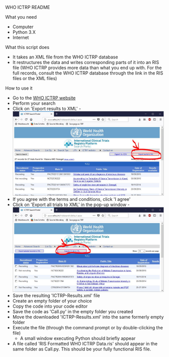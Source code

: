 

WHO ICTRP README

What you need

- Computer
- Python 3.X
- Internet

What this script does

- It takes an XML file from the WHO ICTRP database
- It restructures the data and writes corresponding parts of it into an RIS file (WHO ICTRP provides more data than what you end up with. For the full records, consult the WHO ICTRP database through the link in the RIS files or the XML files)

How to use it

- Go to the [WHO ICTRP website](http://apps.who.int/trialsearch/)
- Perform your search
- Click on &#39;Export results to XML&#39;
  -![alt text](https://raw.githubusercontent.com/Haay2/RIS_Exporter/Beta/For_Presentation/Export%20Field%20WHO%20website.JPG)
- If you agree with the terms and conditions, click &#39;I agree&#39;
- Click on &#39;Export all trials to XML&#39; in the pop-up window
  -![alt text](https://raw.githubusercontent.com/Haay2/RIS_Exporter/Beta/For_Presentation/Export%20Field%202%20WHO%20website.JPG)
- Save the resulting &#39;ICTRP-Results.xml&#39; file
- Create an empty folder of your choice
- Copy the code into your code editor
- Save the code as &#39;Call.py&#39; in the empty folder you created
- Move the downloaded &#39;ICTRP-Results.xml&#39; into the same formerly empty folder
- Execute the file (through the command prompt or by double-clicking the file)
  - A small window executing Python should briefly appear
- A file called &#39;RIS Formatted WHO ICTRP Data.ris&#39; should appear in the same folder as Call.py. This should be your fully functional RIS file.

